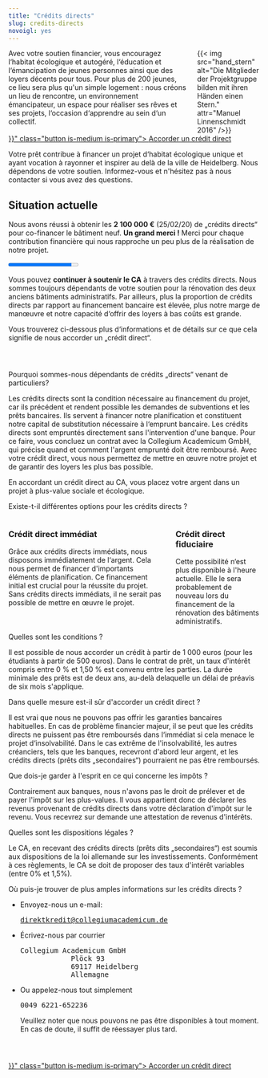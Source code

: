 ```yaml
---
title: "Crédits directs"
slug: credits-directs
novoigl: yes
---
```


<div class="columns">
  <div class="column">
    Avec votre soutien financier, vous encouragez l‘habitat écologique et autogéré, l‘éducation et l‘émancipation de jeunes personnes ainsi que des loyers décents pour tous. Pour plus de 200 jeunes, ce lieu sera plus qu'un simple logement : nous créons un lieu de rencontre, un environnement émancipateur, un espace pour réaliser ses rêves et ses projets, l‘occasion d‘apprendre au sein d‘un collectif.
  </div>
  <div class="column">
    {{< img src="hand_stern" alt="Die Mitglieder der Projektgruppe bilden mit ihren Händen einen Stern." attr="Manuel Linnenschmidt 2016" />}}
  </div>
</div>

<div class="buttons is-centered">
    <a href="{{< relref "/pages/unterstuetzen/direktkredit-geben" >}}" class="button is-medium is-primary">
        <span class="icon">
            <i class="fas fa-hand-holding-heart"></i>
        </span>
        <span>Accorder un crédit direct</span>
    </a>
</div>

Votre prêt contribue à financer un projet d‘habitat écologique unique et ayant vocation à rayonner et inspirer au delà de la ville de Heidelberg. Nous dépendons de votre soutien. Informez-vous et n'hésitez pas à nous contacter si vous avez des questions.

## Situation actuelle

Nous avons réussi à obtenir les **2 100 000 €** (25/02/20) de „crédits directs“ pour co-financer le bâtiment neuf. **Un grand merci !** Merci pour chaque contribution financière qui nous rapproche un peu plus de la réalisation de notre projet.

<progress class="progress is-large is-primary" value="2151" max="2386"></progress>

Vous pouvez **continuer à soutenir le CA** à travers des crédits directs. Nous sommes toujours dépendants de votre soutien pour la rénovation des deux anciens bâtiments administratifs. Par ailleurs, plus la proportion de crédits directs par rapport au financement bancaire est élevée, plus notre marge de manœuvre et notre capacité d‘offrir des loyers à bas coûts est grande.

Vous trouverez ci-dessous plus d‘informations et de détails sur ce que cela signifie de nous accorder un „crédit direct“.

<section style="margin-top: 4em;">
  <div class="message toggle is-active">
    <div class="message-header">
      <p>Pourquoi sommes-nous dépendants de crédits „directs“ venant de particuliers?</p>
    </div>
    <div class="message-body">
      <div class="message-content">
        <p>Les crédits directs sont la condition nécessaire au financement du projet, car ils précédent et rendent possible les demandes de subventions et les prêts bancaires. Ils servent à financer notre planification et constituent notre capital de substitution nécessaire à l‘emprunt bancaire. Les crédits directs sont empruntés directement sans l'intervention d'une banque. Pour ce faire, vous concluez un contrat avec la Collegium Academicum GmbH, qui précise quand et comment l'argent emprunté doit être remboursé. Avec votre crédit direct, vous nous permettez de mettre en œuvre notre projet et de garantir des loyers les plus bas possible.</p>
        <div class="notification is-primary"> En accordant un crédit direct au CA, vous placez votre argent dans un projet à plus-value sociale et écologique.</div>
      </div>
    </div>
  </div>
  <div class="message toggle">
    <div class="message-header">
      <p>Existe-t-il différentes options pour les crédits directs ?</p>
    </div>
    <div class="message-body">
      <div class="message-content">
      <div class="columns">
        <div class="column">
        <h3>Crédit direct immédiat</h3>
        Grâce aux crédits directs immédiats, nous disposons immédiatement de l‘argent. Cela nous permet de financer d'importants éléments de planification. Ce financement initial est crucial pour la réussite du projet. Sans crédits directs immédiats, il ne serait pas possible de mettre en œuvre le projet.
        </div>
        <div class="column">
        <h3>Crédit direct fiduciaire</h3>
		Cette possibilité n‘est plus disponible à l'heure actuelle. Elle le sera probablement de nouveau lors du financement de la rénovation des bâtiments administratifs.
        <!-- Treuhand-Direktkredite stehen uns erst zur Verfügung, sobald der Kauf des Grundstücks ansteht. Ab diesem Zeitpunkt ist die Bankfinanzierung gesichert und momentan in Aussicht stehende Fördermittel zugesagt. Treuhand-Direktkredit erhöhen unseren Eigenkapitalanteil gegenüber der Bank und sind daher ein wichtiger Baustein. Sie können jedoch die notwendige Initialfinanzierung nicht ermöglichen. -->
        </div>
      </div>
      </div>
    </div>
  </div>
  <div class="message toggle">
    <div class="message-header">
      <p>Quelles sont les conditions ?</p>
    </div>
    <div class="message-body">
      <div class="message-content">
      Il est possible de nous accorder un crédit à partir de 1 000 euros (pour les étudiants à partir de 500 euros). Dans le contrat de prêt, un taux d'intérêt compris entre 0 % et 1,50 % est convenu entre les parties. La durée minimale des prêts est de deux ans, au-delà delaquelle un délai de préavis de six mois s'applique.
      </div>
    </div>
  </div>
  <div class="message toggle">
    <div class="message-header">
      <p>Dans quelle mesure est-il sûr d'accorder un crédit direct ?</p>
    </div>
    <div class="message-body">
      <div class="message-content">
      Il est vrai que nous ne pouvons pas offrir les garanties bancaires habituelles. En cas de problème financier majeur, il se peut que les crédits directs ne puissent pas être remboursés dans l‘immédiat si cela menace le projet d‘insolvabilité. Dans le cas extrême de l'insolvabilité, les autres créanciers, tels que les banques, recevront d'abord leur argent, et les crédits directs (prêts dits „secondaires“) pourraient ne pas être remboursés.
      </div>
    </div>
  </div>
  <div class="message toggle">
    <div class="message-header">
      <p>Que dois-je garder à l'esprit en ce qui concerne les impôts ?</p>
    </div>
    <div class="message-body">
      <div class="message-content">
    Contrairement aux banques, nous n'avons pas le droit de prélever et de payer l'impôt sur les plus-values. Il vous appartient donc de déclarer les revenus provenant de crédits directs dans votre déclaration d'impôt sur le revenu. Vous recevrez sur demande une attestation de revenus d'intérêts.
      </div>
    </div>
  </div>
  <div class="message toggle">
    <div class="message-header">
      <p>Quelles sont les dispositions légales ?</p>
    </div>
    <div class="message-body">
      <div class="message-content">
      Le CA, en recevant des crédits directs (prêts dits „secondaires“) est soumis aux dispositions de la loi allemande sur les investissements. Conformément à ces règlements, le CA se doit de proposer des taux d'intérêt variables (entre 0% et 1,5%).
      </div>
    </div>
  </div>
  <div class="message toggle">
    <div class="message-header">
      <p>Où puis-je trouver de plus amples informations sur les crédits directs ?</p>
    </div>
    <div class="message-body">
      <div class="message-content">
        <ul>
          <li>Envoyez-nous un e-mail:
            <pre><a href="mailto:direktkredit@collegiumacademicum.de">direktkredit@collegiumacademicum.de</a></pre>
          </li>
          <li>Écrivez-nous par courrier
            <pre>Collegium Academicum GmbH
            Plöck 93
            69117 Heidelberg
            Allemagne</pre>
          </li>
          <li>Ou appelez-nous tout simplement
            <pre>0049 6221-652236</pre>
            <p> Veuillez noter que nous pouvons ne pas être disponibles à tout moment. En cas de doute, il suffit de réessayer plus tard.</p>
          </li>
        </ul>
      </div>
    </div>
  </div>
</section>

<div class="buttons is-centered" style="margin-top:4em;">
    <a href="{{< relref "/pages/unterstuetzen/direktkredit-geben" >}}" class="button is-medium is-primary">
        <span class="icon">
            <i class="fas fa-hand-holding-heart"></i>
        </span>
        <span>Accorder un crédit direct</span>
    </a>
</div>
